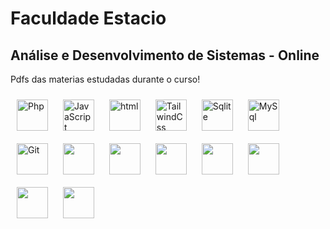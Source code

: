 # Faculdade Estacio

## Análise e Desenvolvimento de Sistemas - Online

<p>
    Pdfs das materias estudadas durante o curso!
</p>

 <div style="display: inline_block; grid:col 4">    
        <img width="50px" style="padding: 10px;" alt="Php" src="https://cdn.jsdelivr.net/gh/devicons/devicon@latest/icons/php/php-original.svg" />
        <img width="50px" style="padding: 10px;" alt="JavaScript" src="https://cdn.jsdelivr.net/gh/devicons/devicon@latest/icons/javascript/javascript-original.svg" />
        <img width="50px" style="padding: 10px;" alt="html" src="https://cdn.jsdelivr.net/gh/devicons/devicon@latest/icons/html5/html5-original.svg" />
        <img width="50px" style="padding: 10px;" alt="TailwindCss" src="https://cdn.jsdelivr.net/gh/devicons/devicon@latest/icons/tailwindcss/tailwindcss-original.svg" />
        <img width="50px" style="padding: 10px;" alt="Sqlite" src="https://cdn.jsdelivr.net/gh/devicons/devicon@latest/icons/sqlite/sqlite-original.svg" />
        <img width="50px" style="padding: 10px;" alt="MySql" src="https://cdn.jsdelivr.net/gh/devicons/devicon@latest/icons/mysql/mysql-original.svg" />
        <img width="50px" style="padding: 10px;" alt="Git" src="https://cdn.jsdelivr.net/gh/devicons/devicon@latest/icons/git/git-original.svg" />
        <img width="50px" style="padding: 10px;" src="https://cdn.jsdelivr.net/gh/devicons/devicon@latest/icons/amazonwebservices/amazonwebservices-original-wordmark.svg" />
        <img width="50px" style="padding: 10px;" src="https://cdn.jsdelivr.net/gh/devicons/devicon@latest/icons/c/c-original.svg" />
        <img width="50px" style="padding: 10px;" src="https://cdn.jsdelivr.net/gh/devicons/devicon@latest/icons/python/python-original.svg" />
        <img width="50px" style="padding: 10px;" src="https://cdn.jsdelivr.net/gh/devicons/devicon@latest/icons/java/java-original.svg" />
            <img width="50px" style="padding: 10px;" src="https://cdn.jsdelivr.net/gh/devicons/devicon@latest/icons/json/json-original.svg" />
            <img width="50px" style="padding: 10px;" src="https://cdn.jsdelivr.net/gh/devicons/devicon@latest/icons/googlecloud/googlecloud-original.svg" />
          <img width="50px" style="padding: 10px;" src="https://cdn.jsdelivr.net/gh/devicons/devicon@latest/icons/android/android-original.svg" />   
</div>
